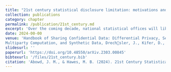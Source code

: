 ```yaml
---
title: "21st century statistical disclosure limitation: motivations and challenges"
collection: publications
category: chapter
permalink: /publication/21st_century.md
excerpt: 'Over the coming decade, national statistical offices will likely undertake a re-engineering of their data confidentiality programs comparable in magnitude to the transformation of statistical disclosure limitation (SDL) that began in the 1970s. Fellegi [13] and Delenius [7] ushered in a principled and scientific approach to SDL that fundamentally reshaped how statistical agencies assessed and controlled disclosure risk in their public data releases. Over the subsequent decades, agencies continued to improve and strengthen their implementations of SDL, but these changes have largely been incremental adjustments and extensions to approaches pioneered in the 1970s and 1990s. Today, advances in computing power, the development of powerful optimization algorithms, and the proliferation of rich, third-party data have contributed to a data protection landscape that renders the widely used SDL methods of the last several decades increasingly vulnerable. Modernization of SDL for the 21st century is not going to be easy nor will it be uncontroversial. Not only will it require statistical agencies to rethink their entire approach to SDL and how it fits within the broader data life cycle, but it will also require agencies and data users alike to make difficult decisions about the content and form of official statistics and how data users can access them.'
date: 2024-00-00
venue: 'Handbook of Sharing Confidential Data: Differential Privacy, Secure
Multiparty Computation, and Synthetic Data, Drechsler, J., Kifer, D., Reiter, J., and Slavković, A. (Eds.),  CRC Press'
slidesurl: ''
paperurl: 'https://doi.org/10.48550/arXiv.2303.00845'
bibtexurl: '/files/21st_century.bib'
citation: 'Abowd, J. M., & Hawes, M. B. (2024). 21st Century Statistical Disclosure Limitation: Motivations and Challenges. In Handbook of Sharing Confidential Data (pp. 24-36). Chapman and Hall/CRC.'
---
```



